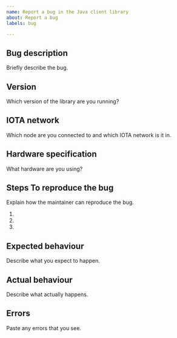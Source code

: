 ```yaml
---
name: Report a bug in the Java client library
about: Report a bug
labels: bug

---
```


## Bug description

Briefly describe the bug.

## Version

Which version of the library are you running?

## IOTA network

Which node are you connected to and which IOTA network is it in.

## Hardware specification

What hardware are you using?

## Steps To reproduce the bug

Explain how the maintainer can reproduce the bug.

1. 
2. 
3. 

## Expected behaviour

Describe what you expect to happen.

## Actual behaviour

Describe what actually happens.

## Errors

Paste any errors that you see.
